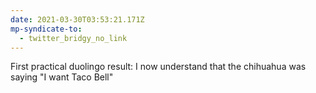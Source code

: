 ```yaml
---
date: 2021-03-30T03:53:21.171Z
mp-syndicate-to:
  - twitter_bridgy_no_link
---
```


First practical duolingo result: I now understand that the chihuahua was saying "I want Taco Bell"

